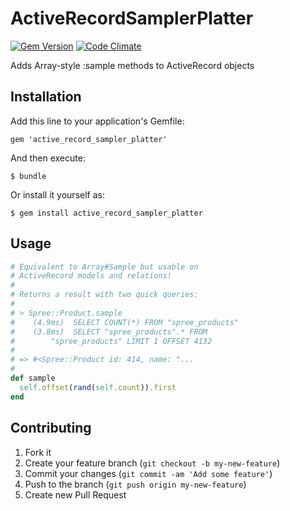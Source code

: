 # ActiveRecordSamplerPlatter

[![Gem Version](https://badge.fury.io/rb/active_record_sampler_platter.png)](http://badge.fury.io/rb/active_record_sampler_platter)
[![Code Climate](https://codeclimate.com/github/dpritchett/active_record_sampler_platter.png)](https://codeclimate.com/github/dpritchett/active_record_sampler_platter)

Adds Array-style :sample methods to ActiveRecord objects

## Installation

Add this line to your application's Gemfile:

    gem 'active_record_sampler_platter'

And then execute:

    $ bundle

Or install it yourself as:

    $ gem install active_record_sampler_platter

## Usage

```ruby
# Equivalent to Array#Sample but usable on
# ActiveRecord models and relations!
#
# Returns a result with two quick queries:
#
# > Spree::Product.sample
#    (4.9ms)  SELECT COUNT(*) FROM "spree_products"
#    (3.8ms)  SELECT "spree_products".* FROM
#        "spree_products" LIMIT 1 OFFSET 4132
#
# => #<Spree::Product id: 414, name: "...
#
def sample
  self.offset(rand(self.count)).first
end
```

## Contributing

1. Fork it
2. Create your feature branch (`git checkout -b my-new-feature`)
3. Commit your changes (`git commit -am 'Add some feature'`)
4. Push to the branch (`git push origin my-new-feature`)
5. Create new Pull Request
